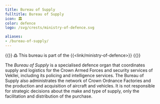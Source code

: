 ```yaml
---
title: Bureau of Supply
fulltitle: Bureau of Supply
icon: 🏛️
color: defence
logo: /svg/crests/ministry-of-defence.svg

aliases:
- /bureau-of-supply/
---
```

{{<note>}}
߷ This bureau is part of the {{<link/ministry-of-defence>}}
{{</note>}}

The *Bureau of Supply* is a specialised defence organ that coordinates supply and logistics for the Crown Armed Forces and security services of Vekllei, including its policing and intelligence services. The Bureau of Supply also administrates the network of Crown Ordnance Factories and the production and acquisition of aircraft and vehicles. It is not responsible for strategic decisions about the make and type of supply, only the facilitation and distribution of the purchase.